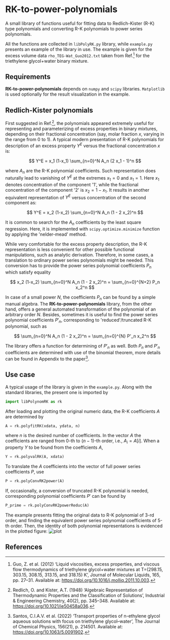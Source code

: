 # RK-to-power-polynomials

A small library of functions useful for fitting data to Redlich-Kister (R-K) type polynomials and converting R-K polynomials to power series polynomials. 

All the functions are collected in `libPolyRK.py` library, while `example.py` presents an example of the library in use. 
The example is given for the excess volume data `rho_TEG-Wat_Guo2012.txt` taken from Ref.[^1] for the triethylene glycol+water binary mixture. 

## Requirements
**RK-to-power-polynomials** depends on `numpy` and `scipy` libraries. `Matplotlib` is used optionally for the result visualization in the example. 

## Redlich-Kister polynomials
First suggested in Ref.[^2], the polynomials appeared extremely useful for representing and parameterizing of excess properties in binary mixtures, depending on their fractional concentration (say, molar fraction $x$, varying in the range from 0 to 1). 
A typical modern presentation of R-K polynomials for description of an excess property $Y^E$ versus the fractional concentration $x$ is:

$$
Y^E = x_1 (1-x_1) \sum_{n=0}^N A_n (2 x_1 - 1)^n
$$

where $A_n$ are the R-K polynomial coefficients. 
Such representation does naturally lead to vanishing of $Y^E$ at the extremes $x_1=0$ and $x_1=1$. Here $x_1$ denotes concentration of the component '1', while the fractional concentration of the component '2' is $x_2 = 1 - x_1$. 
It results in another equivalent representation of $Y^E$ versus concentration of the second component as:

$$
Y^E = x_2 (1-x_2) \sum_{n=0}^N A_n (1 - 2 x_2)^n
$$

It is common to search for the $A_n$ coefficients by the least square regression. 
Here, it is implemented with `scipy.optimize.minimize` function by applying the 'nelder-mead' method. 

While very comfortable for the excess property description, the R-K representation is less convenient for other possible functional manipulations, such as analytic derivation. 
Therefore, in some cases, a translation to ordinary power series polynomials might be needed. 
This conversion has to provide the power series polynomial coefficients $P_n$ which satisfy equality 

$$
x_2 (1-x_2) \sum_{n=0}^N A_n (1 - 2 x_2)^n = \sum_{n=0}^{N+2} P_n x_2^n
$$

In case of a small power $N$, the coefficients $P_n$ can be found by a simple manual algebra. The **RK-to-power-polynomials** library, from the other hand, offers a general automated transformation of the polynomial of an arbitrary order $N$. 
Besides, sometimes it is useful to find the power series polynomial coefficients $P'_n$, corresponding to 'reduced'/truncated R-K polynomial, such as  

$$
\sum_{n=0}^N A_n (1 - 2 x_2)^n = \sum_{n=0}^{N} P'_n x_2^n
$$

The library offers a function for determining of $P'_n$ as well. 
Both $P_n$ and $P'_n$ coefficients are determined with use of the binomial theorem, more details can be found in Appendix to the paper[^3].

## Use case
A typical usage of the library is given in the `example.py`. 
Along with the standard libraries, the present one is imported by 
```python
import libPolynomRK as rk
```
After loading and plotting the original numeric data, the R-K coefficients $A$ are determined by 
```python
A = rk.polyfitRK(xdata, ydata, n)
```
where $n$ is the desired number of coefficients. 
In the vector $A$ the coefficients are ranged from 0-th to $(n-1)$-th order, i.e., $A_i = A[i].$ 
When a property $Y$ to be found from the coefficients $A$, 
```python
Y = rk.polyvalRK(A, xdata)
```

To translate the $A$ coefficients into the vector of full power series coefficients $P$, use 
```python
P = rk.polyConvRK2power(A)
```
If, occasionally, a conversion of truncated R-K polynomial is needed, corresponding polynomial coefficients $P'$ can be found by 
```python
P_prime = rk.polyConvRK2powerReduc(A)
```

The example presents fitting the original data to R-K polynomial of 3-rd order, and finding the equivalent power series polynomial coefficients of 5-th order. 
Then, the identity of both polynomial representations is evidenced in the plotted figure: 
![plot](file:///./img/VE-x_TEG-Wat_fit.png)

## References
[^1]: Guo, Z. et al. (2012) ‘Liquid viscosities, excess properties, and viscous flow thermodynamics of triethylene glycol+water mixtures at T=(298.15, 303.15, 308.15, 313.15, and 318.15) K’, Journal of Molecular Liquids, 165, pp. 27–31. Available at: https://doi.org/10.1016/j.molliq.2011.10.003.
[^2]: Redlich, O. and Kister, A.T. (1948) ‘Algebraic Representation of Thermodynamic Properties and the Classification of Solutions’, Industrial & Engineering Chemistry, 40(2), pp. 345–348. Available at: https://doi.org/10.1021/ie50458a036.
[^3]: Santos, C.I.A.V. et al. (2022) ‘Transport properties of n-ethylene glycol aqueous solutions with focus on triethylene glycol–water’, The Journal of Chemical Physics, 156(21), p. 214501. Available at: https://doi.org/10.1063/5.0091902.

